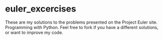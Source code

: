 # euler_excercises
These are my solutions to the problems presented on the Project Euler site. Programming with Python.
Feel free to fork if you have a different solutions, or want to improve my code.
